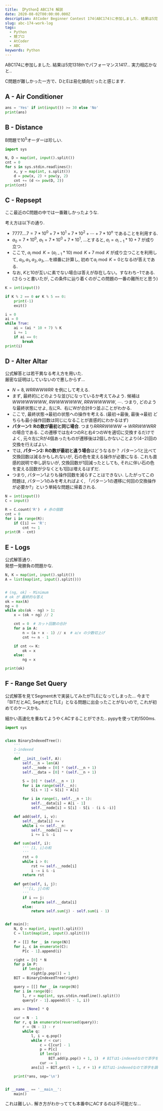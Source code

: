 ```yaml
---
title: 【Python】ABC174 解説
date: 2020-08-02T00:00:00.000Z
description: AtCoder Beginner Contest 174(ABC174)に参加しました. 結果は5完1318thでパフォーマンス1417. Pythonによる解答・解説を載せます.
slug: abc-174-work-log
tags: 
  - Python
  - 競プロ
  - AtCoder
  - ABC
keywords: Python
---
```



ABC174に参加しました. 
結果は5完1318thでパフォーマンス1417... 実力相応かなと..

C問題が難しかった一方で、DとEは易化傾向だったと感じます.

## A - Air Conditioner
```python
ans = 'Yes' if int(input()) >= 30 else 'No'
print(ans)
```

## B - Distance
B問題で$10^5$オーダーは珍しい.

```python
import sys

N, D = map(int, input().split())
cnt = 0
for s in sys.stdin.readlines():
    x, y = map(int, s.split())
    d = pow(x, 2) + pow(y, 2)
    cnt += (d <= pow(D, 2))
print(cnt)
```


## C - Repsept
ここ最近のC問題の中では一番難しかったような.

考え方は以下の通り.
- $7777....7=7*10^0 + 7*10^1 + 7*10^2 + \cdots + 7*10^n$ であることを利用する.
- $a_0 = 7 * 10^0$, $a_1 = 7*10^0 + 7*10^1$, ...とすると, $a_i = a_{i-1} * 10 + 7$ が成り立つ.  
- ここで, $a_i \bmod K = (a_{i-1} * 10) \bmod K + 7\bmod K$ が成り立つことを利用して, $a_0, a_1, a_2, a_3,\dots$を順番に計算し, 初めて$a_i \bmod K = 0$となる$i$が答えである.
- なお, $K$と$10$が互いに素でない場合は答えが存在しない。すなわち$-1$である.  (さらっと書いたが, この条件に辿り着くのがこの問題の一番の難所だと思う)


```python
K = int(input())

if K % 2 == 0 or K % 5 == 0:
    print(-1)
    exit()

i = 0
ai = 0
while True:
    ai = (ai * 10 + 7) % K
    i += 1
    if ai == 0:
        break
print(i)
```


## D - Alter Altar
公式解答とは若干異なる考え方を用いた.  
厳密な証明はしていないので悪しからず...

- $N=8, WRRWWWRR$ を例にして考える.
- まず, 最終的にどのような並びになっているか考えてみよう. 候補は$WWWWWWWW$, $RWWWWWWW$, $RRWWWWWW$, $\cdots$. つまり, どのような最終状態にせよ, 左にR、右にWが合計8つ並ぶことがわかる. 
- ここで, 最終状態→最初の状態への操作を考える. (最初→最後, 最後→最初 どちらも最小操作回数は同じになることが直感的にわかるはず)
- **パターン1: Rの数が最初と同じ場合**. つまり$RRRRWWWW$ → $WRRWWWRR$ の場合である. この遷移では左4つのRと右4つのWを適切に交換するだけでよく, 元々左にRが4個あったものが遷移後は2個しかないことより(4−2)回の交換を行えばよい.  
- では, **パターン2: Rの数が最初と違う場合**はどうなるか？ パターン1と比べて交換回数は減るかもしれないが, 石の色を変える操作が必要になる. これも直感的説明で申し訳ないが, 交換回数が1回減ったとしても, それに伴い石の色を変える回数が少なくとも1回は増えるはずだ.
- つまり, パターン1よりも操作回数を減らすことはできない. したがってこの問題は, パターン1のみを考えればよく,  「パターン1の遷移に何回の交換操作が必要か?」という単純な問題に帰着される.  


```python
N = int(input())
C = input()

R = C.count('R')  # 赤の個数
cnt = 0
for i in range(R):
    if C[i] == 'R':
        cnt += 1
print(R - cnt)
```

## E - Logs
公式解答通り.  
発想一発勝負の問題かな.

```python
N, K = map(int, input().split())
A = list(map(int, input().split()))


# (ng, ok] - Minimum
# ok が 最終的な答え
ok = max(A)
ng = 0
while abs(ok - ng) > 1:
    x = (ok + ng) // 2

    cnt = 0  # カット回数の合計
    for a in A:
        n = (a + x - 1) // x  # a/x の少数切上げ
        cnt += n - 1

    if cnt <= K:
        ok = x
    else:
        ng = x

print(ok)
```

## F - Range Set Query
公式解答を見てSegment木で実装してみたがTLEになってしまった...
今まで「BITだとAC, Seg木だとTLE」となる問題に出会ったことがないので, これが初めてのケースかも.

細かい高速化を重ねてようやくACすることができた.. pypyを使って約1500ms.

```python
import sys


class BinaryIndexedTree():
    '''
    1-indexed
    '''
    def __init__(self, A):
        self.__n = len(A)
        self.__node = [0] * (self.__n + 1)
        self.__data = [0] * (self.__n + 1)

        S = [0] * (self.__n + 1)
        for i in range(self.__n):
            S[i + 1] = S[i] + A[i]

        for i in range(1, self.__n + 1):
            self.__data[i] = A[i - 1]
            self.__node[i] = S[i] - S[i - (i & -i)]

    def add(self, i, v):
        self.__data[i] += v
        while i <= self.__n:
            self.__node[i] += v
            i += i & -i

    def sum(self, i):
        ''' [1, i]の和
        '''
        rst = 0
        while i > 0:
            rst += self.__node[i]
            i -= i & -i
        return rst
    
    def get(self, i, j):
        '''[i, j]の和
        '''
        if i == j:
            return self.__data[i]
        else:
            return self.sum(j) - self.sum(i - 1)


def main():
    N, Q = map(int, input().split())
    C = list(map(int, input().split()))

    P = [[] for _ in range(N)]
    for i, c in enumerate(C):
        P[c - 1].append(i)

    right = [0] * N
    for p in P:
        if len(p):
            right[p.pop()] = 1
    BIT = BinaryIndexedTree(right)

    query = [[] for _ in range(N)]
    for i in range(Q):
        l, r = map(int, sys.stdin.readline().split())
        query[r - 1].append((l - 1, i))

    ans = [None] * Q

    cur = N - 1
    for r, q in enumerate(reversed(query)):
        r = (N - 1) - r
        while q:
            l, i = q.pop()
            while r < cur:
                c = C[cur] - 1
                p = P[c]
                if len(p):
                    BIT.add(p.pop() + 1, 1)  # BITは1-indexedなので添字を調整
                cur -= 1
            ans[i] = BIT.get(l + 1, r + 1) # BITは1-indexedなので添字を調整

    print(*ans, sep='\n')


if __name__ == '__main__':
    main()
```

これは難しい..
解き方がわかってても本番中にACするのは不可能だな...
